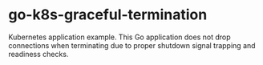 # go-k8s-graceful-termination

Kubernetes application example.  This Go application does not drop connections when terminating due to proper shutdown signal trapping and readiness checks.

